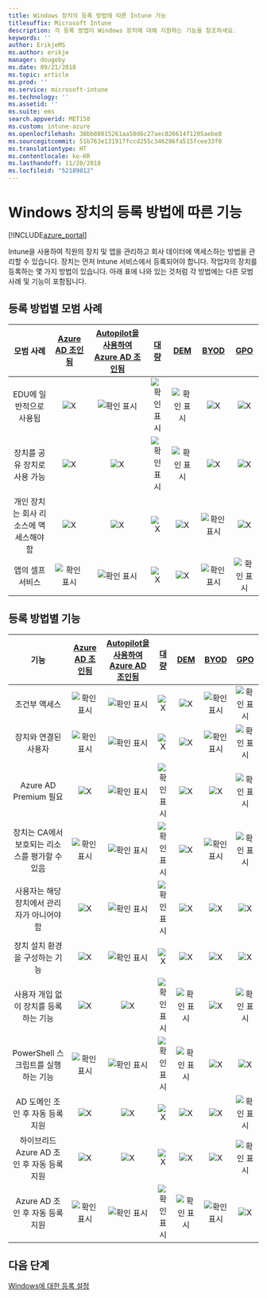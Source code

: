 ```yaml
---
title: Windows 장치의 등록 방법에 따른 Intune 기능
titlesuffix: Microsoft Intune
description: 각 등록 방법이 Windows 장치에 대해 지원하는 기능을 참조하세요.
keywords: ''
author: ErikjeMS
ms.author: erikje
manager: dougeby
ms.date: 09/21/2018
ms.topic: article
ms.prod: ''
ms.service: microsoft-intune
ms.technology: ''
ms.assetid: ''
ms.suite: ems
search.appverid: MET150
ms.custom: intune-azure
ms.openlocfilehash: 38bb88015261aa50d6c27aec026614f1205aebe8
ms.sourcegitcommit: 51b763e131917fccd255c346286fa515fcee33f0
ms.translationtype: HT
ms.contentlocale: ko-KR
ms.lasthandoff: 11/20/2018
ms.locfileid: "52189812"
---
```

# <a name="capabilities-by-enrollment-method-for-windows-devices"></a>Windows 장치의 등록 방법에 따른 기능
[!INCLUDE[azure_portal](./includes/azure_portal.md)]

Intune을 사용하여 직원의 장치 및 앱을 관리하고 회사 데이터에 액세스하는 방법을 관리할 수 있습니다. 장치는 먼저 Intune 서비스에서 등록되어야 합니다. 작업자의 장치를 등록하는 몇 가지 방법이 있습니다. 아래 표에 나와 있는 것처럼 각 방법에는 다른 모범 사례 및 기능이 포함됩니다.

## <a name="best-practices-by-enrollment-method"></a>등록 방법별 모범 사례
| **모범 사례** | **[Azure AD 조인됨](windows-enroll.md#enable-windows-10-automatic-enrollment)**|**[Autopilot을 사용하여 Azure AD 조인됨](enrollment-autopilot.md)** |**[대량](windows-bulk-enroll.md)**|**[DEM](device-enrollment-manager-enroll.md)** | **[BYOD](device-enrollment.md#bring-your-own-device)** | **[GPO](https://docs.microsoft.com/windows/client-management/mdm/enroll-a-windows-10-device-automatically-using-group-policy)** |
|:---:|:---:|:---:|:---:|:---:|:---:|:---:|
|EDU에 일반적으로 사용됨|![X](media/xmark.png)|![확인 표시](media/checkmark.png)|![확인 표시](media/checkmark.png)|![확인 표시](media/checkmark.png)|![X](media/xmark.png)|![X](media/xmark.png)|
|장치를 공유 장치로 사용 가능|![X](media/xmark.png)|![X](media/xmark.png)|![확인 표시](media/checkmark.png)|![확인 표시](media/checkmark.png)|![X](media/xmark.png)|![X](media/xmark.png)|
|개인 장치는 회사 리소스에 액세스해야 함|![X](media/xmark.png)|![X](media/xmark.png)|![X](media/xmark.png)|![X](media/xmark.png)|![확인 표시](media/checkmark.png)|![X](media/xmark.png)|
|앱의 셀프 서비스|![확인 표시](media/checkmark.png)|![확인 표시](media/checkmark.png)|![X](media/xmark.png)|![X](media/xmark.png)|![확인 표시](media/checkmark.png)|![확인 표시](media/checkmark.png)|

## <a name="capabilities-by-enrollment-method"></a>등록 방법별 기능

| **기능** | **[Azure AD 조인됨](windows-enroll.md#enable-windows-10-automatic-enrollment)**|**[Autopilot을 사용하여 Azure AD 조인됨](enrollment-autopilot.md)** |**[대량](windows-bulk-enroll.md)**|**[DEM](device-enrollment-manager-enroll.md)** | **[BYOD](device-enrollment.md#bring-your-own-device)** | **[GPO](https://docs.microsoft.com/windows/client-management/mdm/enroll-a-windows-10-device-automatically-using-group-policy)** |
|:---:|:---:|:---:|:---:|:---:|:---:|:---:|
|조건부 액세스                                      |![확인 표시](media/checkmark.png)|![확인 표시](media/checkmark.png)|![X](media/xmark.png)|![X](media/xmark.png)|![확인 표시](media/checkmark.png)|![확인 표시](media/checkmark.png)|
|장치와 연결된 사용자                    |![확인 표시](media/checkmark.png)|![확인 표시](media/checkmark.png)|![X](media/xmark.png)|![X](media/xmark.png)|![확인 표시](media/checkmark.png)|![확인 표시](media/checkmark.png)|
|Azure AD Premium 필요                               |![X](media/xmark.png)|![확인 표시](media/checkmark.png)|![확인 표시](media/checkmark.png)|![X](media/xmark.png)|![X](media/xmark.png)|![확인 표시](media/checkmark.png)|
|장치는 CA에서 보호되는 리소스를 평가할 수 있음             |![확인 표시](media/checkmark.png)|![확인 표시](media/checkmark.png)|![확인 표시](media/checkmark.png)|![X](media/xmark.png)|![확인 표시](media/checkmark.png)|![확인 표시](media/checkmark.png)|
|사용자는 해당 장치에서 관리자가 아니어야 함               |![X](media/xmark.png)|![확인 표시](media/checkmark.png)|![확인 표시](media/checkmark.png)|![X](media/xmark.png)|![X](media/xmark.png)|![X](media/xmark.png)|
|장치 설치 환경을 구성하는 기능        |![X](media/xmark.png)|![확인 표시](media/checkmark.png)|![X](media/xmark.png)|![X](media/xmark.png)|![X](media/xmark.png)|![X](media/xmark.png)|
|사용자 개입 없이 장치를 등록하는 기능      |![X](media/xmark.png)|![X](media/xmark.png)|![확인 표시](media/checkmark.png)|![확인 표시](media/checkmark.png)|![X](media/xmark.png)|![확인 표시](media/checkmark.png)|
|PowerShell 스크립트를 실행하는 기능                       |![확인 표시](media/checkmark.png)|![확인 표시](media/checkmark.png)|![확인 표시](media/checkmark.png)|![확인 표시](media/checkmark.png)|![X](media/xmark.png)|![X](media/xmark.png)| 
|AD 도메인 조인 후 자동 등록 지원      |![X](media/xmark.png)|![X](media/xmark.png)|![X](media/xmark.png)|![X](media/xmark.png)|![X](media/xmark.png)|![확인 표시](media/checkmark.png)|
|하이브리드 Azure AD 조인 후 자동 등록 지원|![X](media/xmark.png)|![X](media/xmark.png)|![X](media/xmark.png)|![X](media/xmark.png)|![X](media/xmark.png)|![확인 표시](media/checkmark.png)|
|Azure AD 조인 후 자동 등록 지원       |![확인 표시](media/checkmark.png)|![확인 표시](media/checkmark.png)|![확인 표시](media/checkmark.png)|![확인 표시](media/checkmark.png)|![확인 표시](media/checkmark.png)|![X](media/xmark.png)|

## <a name="next-steps"></a>다음 단계

[Windows에 대한 등록 설정](windows-enroll.md)

